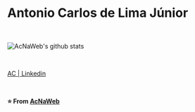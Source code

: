 # Antonio Carlos de Lima Júnior

<br>

![AcNaWeb's github stats](https://github-readme-stats.vercel.app/api?username=acnaweb&show_icons=true&hide_border=true)

<br>

  <a href="https://in.linkedin.com/in/acnaweb">AC | Linkedin
  </a>
  
<br>

**⭐️ From [AcNaWeb](https://github.com/acnaweb)**
